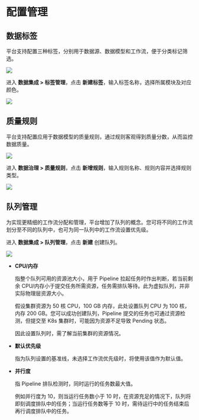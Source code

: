 # 配置管理

## 数据标签

平台支持配置三种标签，分别用于数据源、数据模型和工作流，便于分类标记筛选。

![](http://terminus-paas.oss-cn-hangzhou.aliyuncs.com/paas-doc/2021/11/29/d990987d-ad2c-415e-98af-e020cc96201e.png)

进入 **数据集成 > 标签管理**，点击 **新建标签**，输入标签名称，选择所属模块及对应颜色。

![](http://terminus-paas.oss-cn-hangzhou.aliyuncs.com/paas-doc/2021/11/30/527dcbff-4c27-4513-a9f8-3b9f6cafb0b3.png)

## 质量规则

平台支持配置应用于数据模型的质量规则，通过规则客观得到质量分数，从而监控数据质量。

![](http://terminus-paas.oss-cn-hangzhou.aliyuncs.com/paas-doc/2021/11/29/072d3369-8b9e-4976-9333-e4f37731bc72.png)

进入 **数据治理 > 质量规则**，点击 **新增规则**，输入规则名称、规则内容并选择规则类型。

![](http://terminus-paas.oss-cn-hangzhou.aliyuncs.com/paas-doc/2021/11/29/f8824f87-1e3f-4fee-a5e0-7ef232ac853d.png)

## 队列管理

为实现更精细的工作流分配和管理，平台增加了队列的概念。您可将不同的工作流划分至不同的队列中，也可为同一队列中的工作流设置优先级。

进入 **数据集成 > 队列管理**，点击 **新建** 创建队列。

![](http://terminus-paas.oss-cn-hangzhou.aliyuncs.com/paas-doc/2021/11/30/d5c54cbe-22e1-45b7-bec7-e5c7ec932de4.png)

* **CPU/内存**

  指整个队列可用的资源池大小，用于 Pipeline 拉起任务时作出判断，若当前剩余 CPU/内存小于提交任务所需资源，任务需排队等待。此为虚拟队列，并非实际物理层资源大小。

  假设集群资源为 50 核 CPU，100 GB 内存，此处设置队列 CPU 为 100 核，内存 200 GB。您可以成功创建队列，Pipeline 提交的任务也可通过资源检测，但提交至 K8s 集群时，可能因为资源不足导致 Pending 状态。

  因此设置队列时，需了解当前集群的资源情况。

* **默认优先级**

  指为队列设置的基准线，未选择工作流优先级时，将使用该值作为默认值。

* **并行度**

  指 Pipeline 排队检测时，同时运行的任务数最大值。

  例如并行度为 10，则当运行任务数小于 10 时，在资源充足的情况下，队列将即刻调度排队中的任务；当运行任务数等于 10 时，需待运行中的任务结束后再行调度排队中的任务。